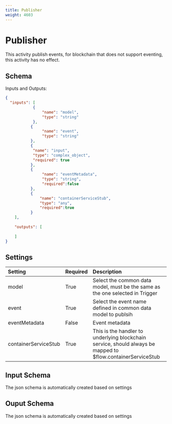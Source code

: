 ```yaml
---
title: Publisher
weight: 4603
---
```


# Publisher
This activity publish events, for blockchain that does not support eventing, this activity has no effect.

## Schema
Inputs and Outputs:

```json
{
  "inputs": [
            {
                "name": "model",
                "type": "string"
            },
           {
                "name": "event",
                "type": "string"
           },
           {
            "name": "input",
            "type": "complex_object",
            "required": true
           },
           {
                "name": "eventMetadata",
                "type": "string",
                "required":false
           },
           {
               "name": "containerServiceStub",
               "type": "any",
               "required":true
           }
    ],
  
    "outputs": [
        
    ]
}
```

## Settings
| Setting               | Required | Description |
|:----------------------|:---------|:------------|
| model                 | True     | Select the common data model, must be the same as the one selected in Trigger |
| event                 | True     | Select the event name defined in common data model to publsih |
| eventMetadata         | False    | Event metadata  |
| containerServiceStub  | True     | This is the handler to underlying blockchain service, should always be mapped to $flow.containerServiceStub |

## Input Schema
The json schema is automatically created based on settings

## Ouput Schema
The json schema is automatically created based on settings


